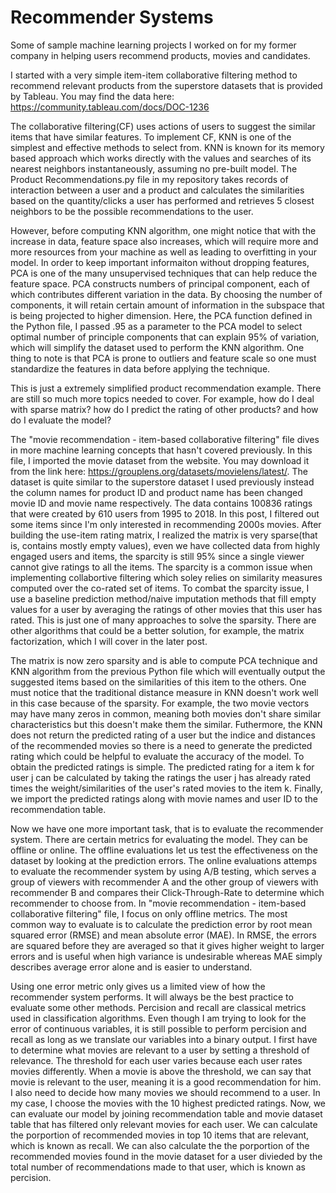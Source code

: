 # Recommender Systems
Some of sample machine learning projects I worked on for my former company in helping users recommend products, movies and candidates.

I started with a very simple item-item collaborative filtering method to recommend relevant products from the superstore datasets that is provided by Tableau. You may find the data here: https://community.tableau.com/docs/DOC-1236

The collaborative filtering(CF) uses actions of users to suggest the similar items that have similar features. To implement CF, KNN is one of the simplest and effective methods to select from. KNN is known for its memory based approach which works directly with the values and searches of its nearest neighbors instantaneously, assuming no pre-built model. The Product Recommendations.py file in my repository takes records of interaction between a user and a product and calculates the similarities based on the quantity/clicks a user has performed and retrieves 5 closest neighbors to be the possible recommendations to the user.

However, before computing KNN algorithm, one might notice that with the increase in data, feature space also increases, which will require more and more resources from your machine as well as leading to overfitting in your model. In order to keep important informaiton without dropping features, PCA is one of the many unsupervised techniques that can help reduce the feature space. PCA constructs numbers of principal component, each of which contributes different variation in the data. By choosing the number of components, it will retain certain amount of information in the subspace that is being projected to higher dimension. Here, the PCA function defined in the Python file, I passed .95 as a parameter to the PCA model to select optimal number of principle components that can explain 95% of variation, which will simplify the dataset used to perform the KNN algorithm. One thing to note is that PCA is prone to outliers and feature scale so one must standardize the features in data before applying the technique.

This is just a extremely simplified product recommendation example. There are still so much more topics needed to cover. For example, how do I deal with sparse matrix? how do I predict the rating of other products? and how do I evaluate the model?

The "movie recommendation - item-based collaborative filtering" file dives in more machine learning concepts that hasn't covered previously. In this file, I imported the movie dataset from the website. You may download it from the link here: https://grouplens.org/datasets/movielens/latest/. The dataset is quite similar to the superstore dataset I used previously instead the column names for product ID and product name has been changed movie ID and movie name respectively. The data contains 100836 ratings that were created by 610 users from 1995 to 2018. In this post, I filtered out some items since I'm only interested in recommending 2000s movies. After building the use-item rating matrix, I realized the matrix is very sparse(that is, contains mostly empty values), even we have collected data from highly engaged users and items, the sparcity is still 95% since a single viewer cannot give ratings to all the items. The sparcity is a common issue when implementing collabortive filtering which soley relies on similarity measures computed over the co-rated set of items. To combat the sparcity issue, I use a baseline prediction method/naive imputation methods that fill empty values for a user by averaging the ratings of other movies that this user has rated. This is just one of many approaches to solve the sparsity. There are other algorithms that could be a better solution, for example, the matrix factorization, which I will cover in the later post. 

The matrix is now zero sparsity and is able to compute PCA technique and KNN algorithm from the previous Python file which will eventually output the suggested items based on the similarities of this item to the others. One must notice that the traditional distance measure in KNN doesn't work well in this case because of the sparsity. For example, the two movie vectors may have many zeros in common, meaning both movies don't share similar characteristics but this doesn't make them the similar. Futhermore, the KNN does not return the predicted rating of a user but the indice and distances of the recommended movies so there is a need to generate the predicted rating which could be helpful to evaluate the accuracy of the model. To obtain the predicted ratings is simple. The predicted rating for a item k for user j can be calculated by taking the ratings the user j has already rated times the weight/similarities of the user's rated movies to the item k. Finally, we import the predicted ratings along with movie names and user ID to the recommendation table.
   
Now we have one more important task, that is to evaluate the recommender system. There are certain metrics for evaluating the model. They can be offline or online. The offline evaluations let us test the effectiveness on the dataset by looking at the prediction errors. The online evaluations attemps to evaluate the recommender system by using A/B testing, which serves a group of viewers with recommender A and the other group of viewers with recommender B and compares their Click-Through-Rate to determine which recommender to choose from. In "movie recommendation - item-based collaborative filtering" file, I focus on only offline metrics. The most common way to evaluate is to calculate the prediction error by root mean squared error (RMSE) and mean absolute error (MAE). In RMSE, the errors are squared before they are averaged so that it gives higher weight to larger errors and is useful when high variance is undesirable whereas MAE simply describes average error alone and is easier to understand.  

Using one error metric only gives us a limited view of how the recommender system performs. It will always be the best practice to evaluate some other methods. Percision and recall are classical metrics used in classification algorithms. Even though I am trying to look for the error of continuous variables, it is still possible to perform percision and recall as long as we translate our variables into a binary output. I first have to determine what movies are relevant to a user by setting a threshold of relevance. The threshold for each user varies because each user rates movies differently. When a movie is above the threshold, we can say that movie is relevant to the user, meaning it is a good recommendation for him. I also need to decide how many movies we should recommend to a user. In my case, I choose the movies with the 10 highest predicted ratings. Now, we can evaluate our model by joining recommendation table and movie dataset table that has filtered only relevant movies for each user. We can calculate the porportion of recommended movies in top 10 items that are relevant, which is known as recall. We can also calculate the the porportion of the recommended movies found in the movie dataset for a user divieded by the total number of recommendations made to that user, which is known as percision. 

